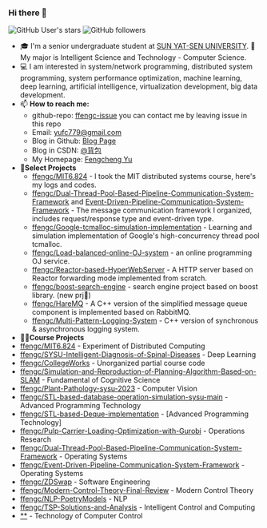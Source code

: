 ### Hi there 👋 

![GitHub User's stars](https://img.shields.io/github/stars/ffengc?style=flat&logo=github&label=My%20stars&color=green)
![GitHub followers](https://img.shields.io/github/followers/ffengc?style=flat&logo=GitHub&color=red)

- 🎓 I'm a senior undergraduate student at [SUN YAT-SEN UNIVERSITY](https://www.sysu.edu.cn/). 🧱 My major is Intelligent Science and Technology - Computer Science.
- 💻 I am interested in system/network programming, distributed system programming, system performance optimization, machine learning, deep learning, artificial intelligence, virtualization development, big data development.
- 📫 **How to reach me:**
  - github-repo: [ffengc-issue](https://github.com/ffengc/ffengc) you can contact me by leaving issue in this repo
  - Email:  yufc779@gmail.com
  - Blog in Github: [Blog Page](https://ffengc.github.io/gh-blog/) 
  - Blog in CSDN: [@背包](https://blog.csdn.net/Yu_Cblog)
  - My Homepage: [Fengcheng Yu](https://ffengc.github.io)
- 🔧**Select Projects**
  - [ffengc/MIT6.824](https://github.com/ffengc/MIT6.824) - I took the MIT distributed systems course, here's my logs and codes.
  - [ffengc/Dual-Thread-Pool-Based-Pipeline-Communication-System-Framework](https://github.com/ffengc/Dual-Thread-Pool-Based-Pipeline-Communication-System-Framework) and [Event-Driven-Pipeline-Communication-System-Framework](https://github.com/ffengc/Event-Driven-Pipeline-Communication-System-Framework) - The message communication framework I organized, includes request/response type and event-driven type.
  - [ffengc/Google-tcmalloc-simulation-implementation](https://github.com/ffengc/Google-tcmalloc-simulation-implementation) - Learning and simulation implementation of Google's high-concurrency thread pool tcmalloc.
  - [ffengc/Load-balanced-online-OJ-system](https://github.com/ffengc/Load-balanced-online-OJ-system) - an online programming OJ service.
  - [ffengc/Reactor-based-HyperWebServer](https://github.com/ffengc/Reactor-based-HyperWebServer) - A HTTP server based on Reactor forwarding mode implemented from scratch.
  - [ffengc/boost-search-engine](https://github.com/ffengc/boost-search-engine) - search engine project based on boost library. (new prj🎉)
  - [ffengc/HareMQ](https://github.com/ffengc/HareMQ) - A C++ version of the simplified message queue component is implemented based on RabbitMQ.
  - [ffengc/Multi-Pattern-Logging-System](https://github.com/ffengc/Multi-Pattern-Logging-System) - C++ version of synchronous & asynchronous logging system.
 - 🧑‍🏫**Course Projects**
  - [ffengc/MIT6.824](https://github.com/ffengc/MIT6.824) - Experiment of Distributed Computing
  - [ffengc/SYSU-Intelligent-Diagnosis-of-Spinal-Diseases](https://github.com/ffengc/SYSU-Intelligent-Diagnosis-of-Spinal-Diseases) - Deep Learning
  - [ffengc/CollegeWorks](https://github.com/ffengc/CollegeWorks) - Unorganized partial course code
  - [ffengc/Simulation-and-Reproduction-of-Planning-Algorithm-Based-on-SLAM](https://github.com/ffengc/Simulation-and-Reproduction-of-Planning-Algorithm-Based-on-SLAM) - Fundamental of Cognitive Science
  - [ffengc/Plant-Pathology-sysu-2023](https://github.com/ffengc/Plant-Pathology-sysu-2023) - Computer Vision
  - [ffengc/STL-based-database-operation-simulation-sysu-main](https://github.com/ffengc/STL-based-database-operation-simulation-sysu-main/) - Advanced Programming Technology
  - [ffengc/STL-based-Deque-implementation](https://github.com/ffengc/STL-based-Deque-implementation) - [Advanced Programming Technology]
  - [ffengc/Pulp-Carrier-Loading-Optimization-with-Gurobi](https://github.com/ffengc/Pulp-Carrier-Loading-Optimization-with-Gurobi) -  Operations Research
  - [ffengc/Dual-Thread-Pool-Based-Pipeline-Communication-System-Framework](https://github.com/ffengc/Dual-Thread-Pool-Based-Pipeline-Communication-System-Framework) - Operating Systems
  - [ffengc/Event-Driven-Pipeline-Communication-System-Framework](https://github.com/ffengc/Event-Driven-Pipeline-Communication-System-Framework) - Operating Systems
  - [ffengc/ZDSwap](https://github.com/ffengc/ZDSwap) - Software Engineering
  - [ffengc/Modern-Control-Theory-Final-Review](https://github.com/ffengc/Modern-Control-Theory-Final-Review) - Modern Control Theory
  - [ffengc/NLP-PoetryModels](https://github.com/ffengc/NLP-PoetryModels) - NLP
  - [ffengc/TSP-Solutions-and-Analysis](https://github.com/ffengc/TSP-Solutions-and-Analysis) - Intelligent Control and Computing
  - [**](**) - Technology of Computer Control
 
<!-- [![Anurag's GitHub stats-Light](https://github-readme-stats.vercel.app/api?username=ffengc&show_icons=true&theme=default)](https://github.com/anuraghazra/github-readme-stats) -->
<!--  | <a href="https://github.com/ffengc/ffengc"><img align="center" src="https://github-readme-stats.vercel.app/api?username=ffengc&show_icons=true&include_all_commits=true&theme=default&hide_border=true" alt="Anurag's github stats" /></a> | <a href="https://github.com/ffengc/ffengc"><img align="center" src="https://github-readme-stats.vercel.app/api/top-langs/?username=ffengc&layout=compact&theme=default&hide_border=true&hide=html" /></a> | -->
<!-- | ------------------------------------------------------------ | ------------------------------------------------------------ | -->
